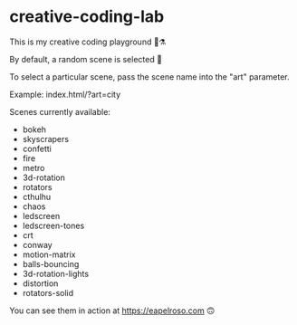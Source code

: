 # creative-coding-lab

This is my creative coding playground 🧪⚗️

By default, a random scene is selected 🎲 

To select a particular scene, pass the scene name into the "art" parameter.

Example: index.html/?art=city

Scenes currently available:

- bokeh
- skyscrapers
- confetti
- fire
- metro
- 3d-rotation
- rotators
- cthulhu
- chaos
- ledscreen
- ledscreen-tones
- crt
- conway
- motion-matrix
- balls-bouncing
- 3d-rotation-lights
- distortion
- rotators-solid

You can see them in action at https://eapelroso.com 🙃
